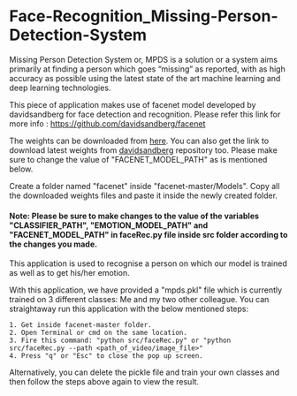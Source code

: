 # Face-Recognition_Missing-Person-Detection-System
Missing Person Detection System or, MPDS is a solution or a system aims primarily at finding a person which goes “missing” as reported, with as high accuracy as possible using the latest state of the art machine learning and deep learning technologies.


This piece of application makes use of facenet model developed by davidsandberg for face detection and recognition. Please refer this link for more info : https://github.com/davidsandberg/facenet

The weights can be downloaded from [here](https://drive.google.com/open?id=1bXEJmjmd750F53DsDv9B2vc1thbxlJrE).
You can also get the link to download latest weights from [davidsandberg](https://github.com/davidsandberg/facenet) repository too. Please make sure to change the value of "FACENET_MODEL_PATH" as is mentioned below.

Create a folder named "facenet" inside "facenet-master/Models". Copy all the downloaded weights files and paste it inside the newly created folder.

#### Note: Please be sure to make changes to the value of the variables "CLASSIFIER_PATH", "EMOTION_MODEL_PATH" and "FACENET_MODEL_PATH" in faceRec.py file inside src folder according to the changes you made.

This application is used to recognise a person on which our model is trained as well as to get his/her emotion.

With this application, we have provided a "mpds.pkl" file which is currently trained on 3 different classes: Me and my two other colleague. You can straightaway run this application with the below mentioned steps:

	1. Get inside facenet-master folder.
	2. Open Terminal or cmd on the same location.
	3. Fire this command: "python src/faceRec.py" or "python src/faceRec.py --path <path_of_video/image_file>"
	4. Press "q" or "Esc" to close the pop up screen.
	
Alternatively, you can delete the pickle file and train your own classes and then follow the steps above again to view the result.